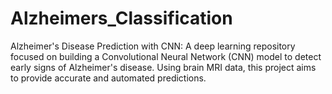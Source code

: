 # Alzheimers_Classification
Alzheimer's Disease Prediction with CNN: A deep learning repository focused on building a Convolutional Neural Network (CNN) model to detect early signs of Alzheimer's disease. Using brain MRI data, this project aims to provide accurate and automated predictions.
